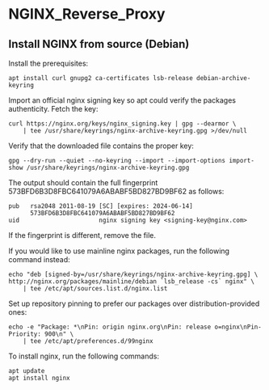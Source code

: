 # NGINX_Reverse_Proxy

## Install NGINX from source (Debian)
 Install the prerequisites:

    apt install curl gnupg2 ca-certificates lsb-release debian-archive-keyring

 Import an official nginx signing key so apt could verify the packages authenticity. Fetch the key:

    curl https://nginx.org/keys/nginx_signing.key | gpg --dearmor \
        | tee /usr/share/keyrings/nginx-archive-keyring.gpg >/dev/null

 Verify that the downloaded file contains the proper key:

    gpg --dry-run --quiet --no-keyring --import --import-options import-show /usr/share/keyrings/nginx-archive-keyring.gpg

 The output should contain the full fingerprint 573BFD6B3D8FBC641079A6ABABF5BD827BD9BF62 as follows:

    pub   rsa2048 2011-08-19 [SC] [expires: 2024-06-14]
          573BFD6B3D8FBC641079A6ABABF5BD827BD9BF62
    uid                      nginx signing key <signing-key@nginx.com>
If the fingerprint is different, remove the file. 

 If you would like to use mainline nginx packages, run the following command instead:

    echo "deb [signed-by=/usr/share/keyrings/nginx-archive-keyring.gpg] \
    http://nginx.org/packages/mainline/debian `lsb_release -cs` nginx" \
        | tee /etc/apt/sources.list.d/nginx.list

 Set up repository pinning to prefer our packages over distribution-provided ones:

    echo -e "Package: *\nPin: origin nginx.org\nPin: release o=nginx\nPin-Priority: 900\n" \
        | tee /etc/apt/preferences.d/99nginx

 To install nginx, run the following commands:

    apt update
    apt install nginx


